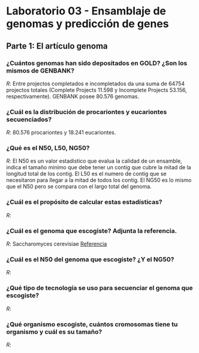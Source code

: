 # Laboratorio 03 - Ensamblaje de genomas y predicción de genes

## Parte 1: El artículo genoma

### ¿Cuántos genomas han sido depositados en GOLD? ¿Son los mismos de GENBANK?

_R_: Entre projectos completados e incompletados da una suma de 64754 projectos totales (Complete Projects 11.598 y Incomplete Projects 53.156, respectivamente). GENBANK posee 80.576 genomas.

### ¿Cuál es la distribución de procariontes y eucariontes secuenciados?

_R_: 80.576 procariontes y 18.241 eucariontes.

### ¿Qué es el N50, L50, NG50?

_R_: El N50 es un valor estadistico que evalua la calidad de un ensamble, indica el tamaño minimo que debe tener un contig que cubre la mitad de la longitud total de los contig. El L50 es el numero de contig que se necesitaron para llegar a la mitad de todos los contig. El NG50 es lo mismo que el N50 pero se compara con el largo total del genoma.  

### ¿Cuál es el propósito de calcular estas estadísticas?

_R_:

### ¿Cuál es el genoma que escogiste? Adjunta la referencia.

_R_: Saccharomyces cerevisiae [Referencia](https://drive.google.com/file/d/0B0rzqm380_roVWpzamZNelYtRlk/view?usp=sharing)
 

### ¿Cuál es el N50 del genoma que escogiste? ¿Y el NG50?

_R_:

### ¿Qué tipo de tecnología se uso para secuenciar el genoma que escogiste?

_R_:

### ¿Qué organismo escogiste, cuántos cromosomas tiene tu organismo y cuál es su tamaño?

_R_: 
